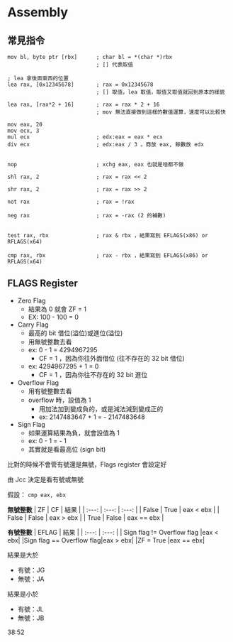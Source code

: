Assembly
===


## 常見指令

```
mov bl, byte ptr [rbx] 		; char bl = *(char *)rbx
							; [] 代表取值

; lea 拿後面東西的位置
lea rax, [0x12345678]		; rax = 0x12345678
							; [] 取值，lea 取值，取值又取值就回到原本的樣貌

lea rax, [rax*2 + 16]		; rax = rax * 2 + 16
							; mov 無法直接做到這樣的數值運算，速度可以比較快

mov eax, 20
mov ecx, 3
mul ecx						; edx:eax = eax * ecx
div ecx						; edx:eax / 3 。商放 eax, 餘數放 edx


nop 						; xchg eax, eax 也就是啥都不做

shl rax, 2					; rax = rax << 2

shr rax, 2					; rax = rax >> 2

not rax						; rax = !rax

neg rax						; rax = -rax (2 的補數)


test rax, rbx				; rax & rbx ，結果寫到 EFLAGS(x86) or RFLAGS(x64)

cmp rax, rbx				; rax - rbx ，結果寫到 EFLAGS(x86) or RFLAGS(x64)

```


## FLAGS Register

- Zero Flag
	- 結果為 0 就會 ZF = 1
	- EX: 100 - 100 = 0
- Carry Flag
	- 最高的 bit 借位(溢位)或進位(溢位)
	- 用無號整數去看
	- ex: 0 - 1 = 4294967295
		- CF = 1 ，因為你往外面借位 (往不存在的 32 bit 借位)
	- ex: 4294967295 + 1 = 0
		- CF = 1 ，因為你往不存在的 32 bit 進位
- Overflow Flag
	- 用有號整數去看
	- overflow 時，設值為 1
		- 用加法加到變成負的，或是減法減到變成正的
		- ex: 2147483647 + 1 = - 2147483648
- Sign Flag
	- 如果運算結果為負，就會設值為 1
	- ex: 0 - 1 = - 1
	- 其實就是看最高位 (sign bit)

比對的時候不會管有號還是無號，Flags register 會設定好

由 Jcc 決定是看有號或無號

假設： `cmp eax, ebx`


**無號整數**
| ZF | CF | 結果 |
| :---:         |     :---:      |          :---: |
| False   | True     | eax < ebx    |
| False     | False       | eax > ebx      |
| True     | False       | eax == ebx      |



**有號整數**
| EFLAG |  結果 |
| :---:              |          :---: |
| Sign flag != Overflow flag |eax < ebx|
|Sign flag == Overflow flag|eax > ebx|
|ZF = True |eax == ebx|


結果是大於
- 有號：JG
- 無號：JA

結果是小於
- 有號：JL
- 無號：JB






38:52

